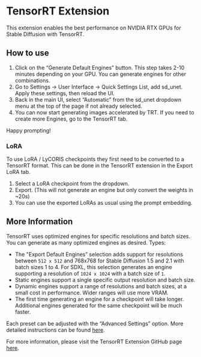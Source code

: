 # TensorRT Extension

This extension enables the best performance on NVIDIA RTX GPUs for Stable Diffusion with TensorRT.

## How to use

1. Click on the “Generate Default Engines” button. This step takes 2-10 minutes depending on your GPU. You can generate engines for other combinations.
2. Go to Settings → User Interface → Quick Settings List, add sd_unet. Apply these settings, then reload the UI.
3. Back in the main UI, select “Automatic” from the sd_unet dropdown menu at the top of the page if not already selected.
4. You can now start generating images accelerated by TRT. If you need to create more Engines, go to the TensorRT tab.

Happy prompting!

### LoRA

To use LoRA / LyCORIS checkpoints they first need to be converted to a TensorRT format. This can be done in the TensorRT extension in the Export LoRA tab.
1. Select a LoRA checkpoint from the dropdown.
2. Export. (This will not generate an engine but only convert the weights in ~20s)
3. You can use the exported LoRAs as usual using the prompt embedding.


## More Information

TensorRT uses optimized engines for specific resolutions and batch sizes. You can generate as many optimized engines as desired. Types:
- The "Export Default Engines” selection adds support for resolutions between `512 x 512` and 768x768 for Stable Diffusion 1.5 and 2.1 with batch sizes 1 to 4. For SDXL, this selection generates an engine supporting a resolution of `1024 x 1024` with a batch size of `1`.
- Static engines support a single specific output resolution and batch size.
- Dynamic engines support a range of resolutions and batch sizes, at a small cost in performance. Wider ranges will use more VRAM.
- The first time generating an engine for a checkpoint will take longer. Additional engines generated for the same checkpoint will be much faster. 

Each preset can be adjusted with the “Advanced Settings” option. More detailed instructions can be found [here](https://nvidia.custhelp.com/app/answers/detail/a_id/5487/~/tensorrt-extension-for-stable-diffusion-web-ui).

For more information, please visit the TensorRT Extension GitHub page [here](https://github.com/AUTOMATIC1111/stable-diffusion-webui-tensorrt).
